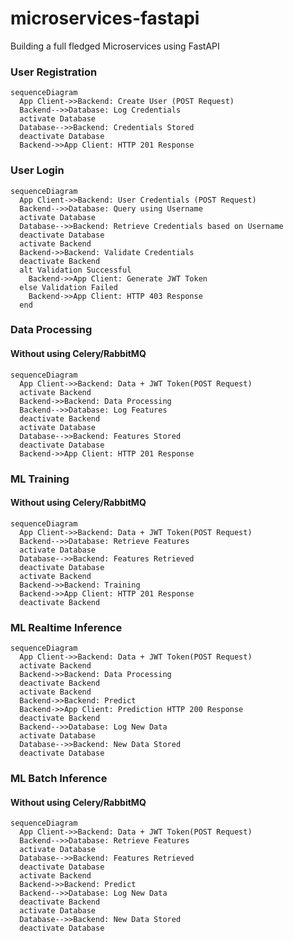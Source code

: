 # microservices-fastapi
Building a full fledged  Microservices using FastAPI

### User Registration
```mermaid
sequenceDiagram
  App Client->>Backend: Create User (POST Request)
  Backend-->>Database: Log Credentials
  activate Database
  Database-->>Backend: Credentials Stored
  deactivate Database
  Backend->>App Client: HTTP 201 Response
```

### User Login
```mermaid
sequenceDiagram
  App Client->>Backend: User Credentials (POST Request)
  Backend-->>Database: Query using Username
  activate Database
  Database-->>Backend: Retrieve Credentials based on Username
  deactivate Database
  activate Backend
  Backend->>Backend: Validate Credentials
  deactivate Backend
  alt Validation Successful
    Backend->>App Client: Generate JWT Token
  else Validation Failed
    Backend->>App Client: HTTP 403 Response
  end
```

### Data Processing
#### Without using Celery/RabbitMQ
```mermaid
sequenceDiagram
  App Client->>Backend: Data + JWT Token(POST Request)
  activate Backend
  Backend->>Backend: Data Processing
  Backend-->>Database: Log Features
  deactivate Backend
  activate Database
  Database-->>Backend: Features Stored
  deactivate Database
  Backend->>App Client: HTTP 201 Response
```

### ML Training
#### Without using Celery/RabbitMQ
```mermaid
sequenceDiagram
  App Client->>Backend: Data + JWT Token(POST Request)
  Backend-->>Database: Retrieve Features
  activate Database
  Database-->>Backend: Features Retrieved
  deactivate Database
  activate Backend
  Backend->>Backend: Training
  Backend->>App Client: HTTP 201 Response
  deactivate Backend
```

### ML Realtime Inference
```mermaid
sequenceDiagram
  App Client->>Backend: Data + JWT Token(POST Request)
  activate Backend
  Backend->>Backend: Data Processing
  deactivate Backend
  activate Backend
  Backend->>Backend: Predict
  Backend->>App Client: Prediction HTTP 200 Response
  deactivate Backend
  Backend-->>Database: Log New Data
  activate Database
  Database-->>Backend: New Data Stored
  deactivate Database
```

### ML Batch Inference
#### Without using Celery/RabbitMQ
```mermaid
sequenceDiagram
  App Client->>Backend: Data + JWT Token(POST Request)
  Backend-->>Database: Retrieve Features
  activate Database
  Database-->>Backend: Features Retrieved
  deactivate Database
  activate Backend
  Backend->>Backend: Predict
  Backend-->>Database: Log New Data
  deactivate Backend
  activate Database
  Database-->>Backend: New Data Stored
  deactivate Database
```
